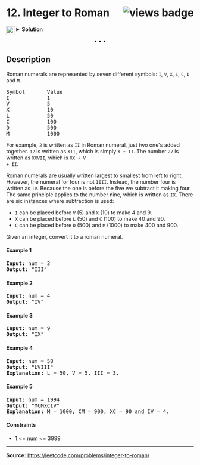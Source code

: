 <h1>
12. Integer to Roman
<img src="https://tinyurl.com/4jx7wbmr" align="right" alt="views badge">
</h1>

<details>
<summary>
    <img src="https://git.io/JDE5D" height="24" align="left" alt="swift">
    <b>Solution</b>
</summary>

<br/>

```swift
class Solution {
    
    private let values = [1000, 900, 500, 400, 100, 90, 50, 40, 10, 9, 5, 4, 1]
    private let symbols = ["M", "CM", "D", "CD", "C", "XC", "L", "XL", "X", "IX", "V", "IV", "I"]
    
    func intToRoman(_ num: Int) -> String {
        
        var int = num
        var sym = ""
        
        while int > 0 {
            for (i, d) in values.enumerated() where int - d >= 0 {
                int -= d
                sym += symbols[i]
                break
            }
        }
        return sym
    }
}
```

<p>
<a href="https://gist.github.com/asahiocean/15fb0841b626620bbb1d2c6db86cc78c">
<img src="https://git.io/JDNlC" alt="GitHub Gist" height="18" align="center">
</a>
<a href="https://leetcode.com/problems/integer-to-roman/discuss/1144148/">
<img src="https://git.io/JDSVA" alt="LeetCode Discuss" height="28" align="right">
</a>
</p>
    
</details>

<p align="center">• • •</p>

<h2>Description</h2>

<p>
Roman numerals are represented by seven different symbols: <code>I</code>, <code>V</code>, <code>X</code>, <code>L</code>, <code>C</code>, <code>D</code> and <code>M</code>.

<pre>
Symbol       Value
I            1
V            5
X            10
L            50
C            100
D            500
M            1000
</pre>

For example, <code>2</code> is written as <code>II</code> in Roman numeral, just two one's added together. <code>12</code> is written as <code>XII</code>, which is simply <code>X + II</code>. The number <code>27</code> is written as <code>XXVII</code>, which is <code>XX + V + II</code>.

Roman numerals are usually written largest to smallest from left to right. However, the numeral for four is not <code>IIII</code>. Instead, the number four is written as <code>IV</code>. Because the one is before the five we subtract it making four. The same principle applies to the number nine, which is written as <code>IX</code>. There are six instances where subtraction is used:

<ul>
<li><code>I</code> can be placed before <code>V</code> (5) and <code>X</code> (10) to make 4 and 9. </li>
<li><code>X</code> can be placed before <code>L</code> (50) and <code>C</code> (100) to make 40 and 90. </li>
<li><code>C</code> can be placed before <code>D</code> (500) and <code>M</code> (1000) to make 400 and 900.</li>
</ul>

Given an integer, convert it to a roman numeral.
</p>

<h4>Example 1</h4>

<pre>
<b>Input:</b> num = 3
<b>Output:</b> "III"
</pre>

<h4>Example 2</h4>

<pre>
<b>Input:</b> num = 4
<b>Output:</b> "IV"
</pre>

<h4>Example 3</h4>

<pre>
<b>Input:</b> num = 9
<b>Output:</b> "IX"
</pre>

<h4>Example 4</h4>

<pre>
<b>Input:</b> num = 58
<b>Output:</b> "LVIII"
<b>Explanation:</b> L = 50, V = 5, III = 3.
</pre>

<h4>Example 5</h4>

<pre>
<b>Input:</b> num = 1994
<b>Output:</b> "MCMXCIV"
<b>Explanation:</b> M = 1000, CM = 900, XC = 90 and IV = 4.
</pre>

<h4>Constraints</h4>

<ul>
<li>1 <= num <= 3999</li>
</ul>

<hr>

<b>Source:</b> https://leetcode.com/problems/integer-to-roman/